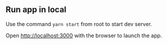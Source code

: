 ## Run app in local
Use the command ```yarn start``` from root to start dev server.

Open [http://localhost:3000](http://localhost:3000) with the browser to launch the app.